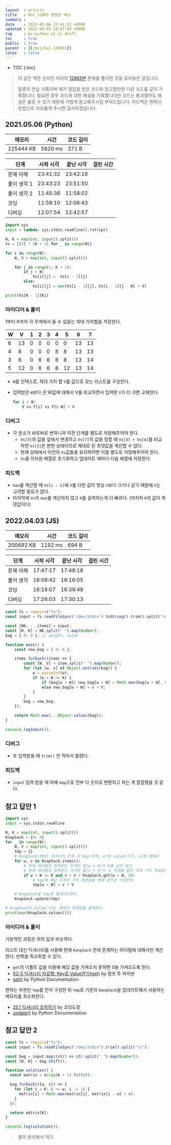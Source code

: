 ```yaml
---
layout  : article
title   : BOJ_12865 평범한 배낭
summary : 
date    : 2021-05-06 23:41:22 +0900
updated : 2022-04-03 18:07:49 +0900
tag     : ps-python ps-js draft
toc     : true
public  : true
parent  : [[/boj/boj-12000s]]
latex   : false
---
```

* TOC
{:toc}

> 이 글은 백준 온라인 저지의 [12865번](https://www.acmicpc.net/problem/12865) 문제를 풀이한 것을 모아놓은 글입니다.
>
> 일종의 연습 기록이며 제가 정답을 받은 코드와 참고할만한 다른 코드를 같이 기록합니다. 필요한 경우 코드에 대한 해설을 기록합니다만 코드는 통과했어도 해설은 틀릴 수 있기 때문에 가볍게 참고해주시길 부탁드립니다. 피드백은 편하신 방법으로 자유롭게 주시면 감사하겠습니다.

## 2021.05.06 (Python)

| 메모리    | 시간    | 코드 길이 |
| --------- | -----   | --------- |
| 225444 KB | 5620 ms | 371 B     |

| 단계        | 시작 시각 | 끝난 시각 | 걸린 시간 |
| ---------   | --------- | --------- | --------- |
| 문제 이해   | 23:41:32  | 23:42:16  |           |
| 풀이 생각 1 | 23:43:23  | 23:51:50  |           |
| 풀이 생각 2 | 11:45:36  | 11:58:02  |           |
| 코딩        | 11:58:10  | 12:06:43  |           |
| 디버깅      | 12:07:54  | 12:42:57  |           |

```python
import sys
input = lambda: sys.stdin.readline().rstrip()

N, K = map(int, input().split())
Vs = [[0] * (K + 1) for _ in range(N)]

for i in range(N):
    W, V = map(int, input().split())

    for j in range(1, K + 1):
        if j < W:
            Vs[i][j] =  Vs[i - 1][j]
        else:
            Vs[i][j] = max(Vs[i - 1][j], Vs[i - 1][j - W] + V)

print(Vs[N - 1][K])
```

### 아이디어 & 풀이

1부터 K까지 각 무게에서 들 수 있을는 최대 가치합을 저장한다.

| W   | V   | 1   | 2   | 3   | 4   | 5   | 6   | 7   |
| --- | --- | --- | --- | --- | --- | --- | --- | --- |
| 6   | 13  | 0   | 0   | 0   | 0   | 0   | 13  | 13  |
| 4   | 8   | 0   | 0   | 0   | 8   | 8   | 13  | 13  |
| 3   | 6   | 0   | 6   | 6   | 8   | 8   | 13  | 14  |
| 5   | 12  | 0   | 6   | 6   | 8   | 12  | 13  | 14  |

* `W`를 인덱스로, 최대 가치 합 `V`를 값으로 갖는 리스트를 구성한다.
* 입력받은 `W`보다 큰 W값에 대해서 V를 비교하면서 입력한 `V`가 더 크면 교체한다.

    ```python
    for i > W:
        V vs F[i] vs F[i-W] + V
    ```

### 디버그

* 각 원소가 바로바로 변하니까 이전 단계를 별도로 저장해주어야 한다.
    * `Vs[3]`의 값을 앞에서 변경하고 `Vs[7]`의 값을 정할 때 `Vs[3] + Vs[4]`를 비교하면 `Vs[3]`은 변한 상태이므로 제대로 된 최댓값을 계산할 수 없다.
    * 현재 상태에서 이전의 `Vs`값들을 유지하려면 이를 별도로 저장해주어야 한다.
    * `Vs`를 이차원 배열로 초기화하고 업데이트 때마다 다음 배열에 저장한다.

### 피드백

* `max`를 계산할 때 `Vs[i - 1]`에 `V`를 더한 값이 항상 `V`보다 크거나 같기 때문에 `V`는 고려할 필요가 없다.
* 마지막에 `Vs`의 `max`를 계산하지 않고 `K`를 출력하는게 더 빠르다. (어차피 `K`의 값이 최댓값이다)

## 2022.04.03 (JS)

| 메모리    | 시간    | 코드 길이 |
| --------- | -----   | --------- |
| 200692 KB | 1192 ms | 694 B     |

| 단계      | 시작 시각 | 끝난 시각 | 걸린 시간 |
| --------- | --------- | --------- | --------- |
| 문제 이해 | 17:47:17  | 17:48:18  |           |
| 풀이 생각 | 16:09:42  | 16:16:05  |           |
| 코딩      | 16:16:07  | 16:39:49  |           |
| 디버깅    | 17:26:03  | 17:30:13  |           |

```js
const fs = require("fs");
const input = fs.readFileSync('/dev/stdin').toString().trim().split("\n");

const [NK, ...items] = input;
const [N, K] = NK.split(" ").map(Number);
bag = { 0: 0 }; // weight: value

function main() {
    const new_bag = { 0: 0 };

    items.forEach((item) => {
        const [W, V] = item.split(" ").map(Number);
        for (let [w, v] of Object.entries(bag)) {
            w = parseInt(w);
            if (w + W <= K) {
                if (bag[w + W]) new_bag[w + W] = Math.max(bag[w + W], v + V);
                else new_bag[w + W] = v + V;
            }
        }
        bag = new_bag;
    });

    return Math.max(...Object.values(bag));
}

console.log(main());
```

### 디버그

* 또 입력받을 때 `trim()` 안 적어서 틀렸다.

### 피드백

* `input` 입력 받을 때 아예 `map`으로 전부 다 숫자로 변환하고 하는 게 깔끔했을 것 같다.

## 참고 답안 1

```python
import sys
input = sys.stdin.readline

N, K = map(int, input().split())
KnapSack = {0: 0}
for _ in range(N):
    W, V = map(int, input().split())
    tmp = {}
    # KanpSack(배낭) 딕셔너리 안의 각 key(무게, w)와 value(가치, v)에 대해서
    for w, v in KnapSack.items():
        # 현재 아이템과 입력받은 무게의 합(w + W)이 K를 넘지 않고
        # 현재 아이템과 입력받은 가치의 합(v + V)이 두 무게를 합친 것의 가치 최댓값(KanpSack[w + W])보다 크면
        if w + W <= K and v + V > KnapSack.get(w + W, 0): 
            # tmp에 해당 무게의 가치 최댓값을 현재 값으로 지정한다.
            tmp[w + W] = v + V

    # KnapSack을 tmp로 업데이트한다.
    KnapSack.update(tmp)

# KnapSack의 value(가치) 중에서 최댓값을 출력한다.
print(max(KnapSack.values()))
```

### 아이디어 & 풀이

기본적인 과정은 위의 답과 비슷하다.

리스트 대신 딕셔너리를 사용해 현재 `KanpSack` 안에 존재하는 아이템에 대해서만 계산한다. 반복을 최소화할 수 있다.

* `get`의 디폴트 값을 이용해 해당 값을 가져오지 못하면 0을 가져오도록 한다.
* [02-5 딕셔너리 자료형: Key로 Value얻기(get)](https://wikidocs.net/16#key-valueget) by 점프 투 파이썬
* [get()](https://docs.python.org/3/library/stdtypes.html#dict.get) by Python Documentation

변하는 부분만 `tmp`를 먼저 구성한 뒤 `tmp`로 기존의 `KanpSack`을 업데이트해서 사용하는 메모리를 최소화한다.

* [25.1 딕셔너리 조작하기](https://dojang.io/mod/page/view.php?id=2307) by 코딩도장
* [update()](https://docs.python.org/3/library/stdtypes.html#dict.update) by Python Documentation

## 참고 답안 2

```js
const fs = require("fs");
const input = fs.readFileSync("/dev/stdin").trim().split("\n");

const bag = input.map((str) => str.split(" ").map(Number));
const [N, K] = bag.shift();

function solution() {
  const matrix = Array(K + 1).fill(0);

  bag.forEach(([w, v]) => {
    for (let i = K; i >= w; i -= 1) {
      matrix[i] = Math.max(matrix[i], matrix[i - w] + v);
    }
  });

  return matrix[K];
}

console.log(solution());
```

> 풀이 분석해서 적기
